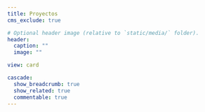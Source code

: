```yaml
---
title: Proyectos
cms_exclude: true

# Optional header image (relative to `static/media/` folder).
header:
  caption: ""
  image: ""

view: card

cascade:
  show_breadcrumb: true
  show_related: true
  commentable: true
---
```

